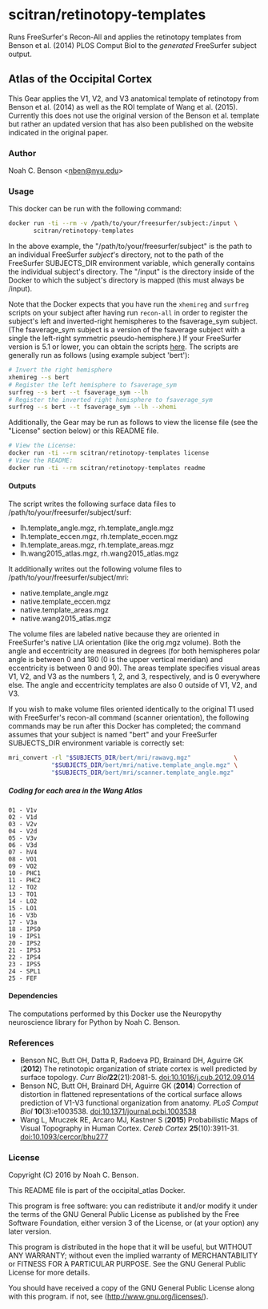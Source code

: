# scitran/retinotopy-templates
Runs FreeSurfer's Recon-All and applies the retinotopy templates from Benson et al. (2014) PLOS Comput Biol to
the *generated* FreeSurfer subject output.


## Atlas of the Occipital Cortex

This Gear applies the V1, V2, and V3 anatomical template of retinotopy from
Benson et al. (2014) as well as the ROI template of Wang et al. (2015).
Currently this does not use the original version of the Benson et al. template
but rather an updated version that has also been published on the website
indicated in the original paper.


### Author

Noah C. Benson &lt;<nben@nyu.edu>&gt;


### Usage

This docker can be run with the following command:

```bash
docker run -ti --rm -v /path/to/your/freesurfer/subject:/input \
       scitran/retinotopy-templates
```

In the above example, the "/path/to/your/freesurfer/subject" is the path to an
individual FreeSurfer *subject*'s directory, not to the path of the FreeSurfer
SUBJECTS_DIR environment variable, which generally contains the individual
subject's directory. The "/input" is the directory inside of the Docker to which
the subject's directory is mapped (this must always be /input).

Note that the Docker expects that you have run the `xhemireg` and `surfreg`
scripts on your subject after having run `recon-all` in order to register the
subject's left and inverted-right hemispheres to the fsaverage_sym subject. (The
fsaverage_sym subject is a version of the fsaverage subject with a single the
left-right symmetric pseudo-hemisphere.) If your FreeSurfer version is 5.1 or
lower, you can obtain the scripts
[here](https://surfer.nmr.mgh.harvard.edu/fswiki/Xhemi). The scripts are
generally run as follows (using example subject 'bert'):

```bash
# Invert the right hemisphere
xhemireg --s bert
# Register the left hemisphere to fsaverage_sym
surfreg --s bert --t fsaverage_sym --lh
# Register the inverted right hemisphere to fsaverage_sym
surfreg --s bert --t fsaverage_sym --lh --xhemi
```

Additionally, the Gear may be run as follows to view the license file
(see the "License" section below) or this README file.

```bash
# View the License:
docker run -ti --rm scitran/retinotopy-templates license
# View the README:
docker run -ti --rm scitran/retinotopy-templates readme
```

#### Outputs
The script writes the following surface data files to
/path/to/your/freesurfer/subject/surf:
* lh.template_angle.mgz, rh.template_angle.mgz
* lh.template_eccen.mgz, rh.template_eccen.mgz
* lh.template_areas.mgz, rh.template_areas.mgz
* lh.wang2015_atlas.mgz, rh.wang2015_atlas.mgz

It additionally writes out the following volume files to
/path/to/your/freesurfer/subject/mri:

* native.template_angle.mgz
* native.template_eccen.mgz
* native.template_areas.mgz
* native.wang2015_atlas.mgz

The volume files are labeled native because they are oriented in FreeSurfer's
native LIA orientation (like the orig.mgz volume). Both the angle and
eccentricity are measured in degrees (for both hemispheres polar angle is
between 0 and 180 (0 is the upper vertical meridian) and eccentricity is between
0 and 90). The areas template specifies visual areas V1, V2, and V3 as the numbers
1, 2, and 3, respectively, and is 0 everywhere else. The angle and eccentricity
templates are also 0 outside of V1, V2, and V3.

If you wish to make volume files oriented identically to the original T1 used
with FreeSurfer's recon-all command (scanner orientation), the following
commands may be run after this Docker has completed; the command assumes that
your subject is named "bert" and your FreeSurfer SUBJECTS_DIR environment
variable is correctly set:

```bash
mri_convert -rl "$SUBJECTS_DIR/bert/mri/rawavg.mgz"            \
            "$SUBJECTS_DIR/bert/mri/native.template_angle.mgz" \
            "$SUBJECTS_DIR/bert/mri/scanner.template_angle.mgz"
```

##### Coding for each area in the Wang Atlas
```
01 - V1v
02 - V1d
03 - V2v
04 - V2d
05 - V3v
06 - V3d
07 - hV4
08 - VO1
09 - VO2
10 - PHC1
11 - PHC2
12 - TO2
13 - TO1
14 - LO2
15 - LO1
16 - V3b
17 - V3a
18 - IPS0
19 - IPS1
20 - IPS2
21 - IPS3
22 - IPS4
23 - IPS5
24 - SPL1
25 - FEF
```

#### Dependencies
The computations performed by this Docker use the Neuropythy neuroscience
library for Python by Noah C. Benson.


### References

* Benson NC, Butt OH, Datta R, Radoeva PD, Brainard DH, Aguirre GK  (**2012**)
  The retinotopic organization of striate cortex is well predicted by surface
  topology. _Curr Biol_**22**(21):2081-5.
  [doi:10.1016/j.cub.2012.09.014](http://www.ncbi.nlm.nih.gov/pubmed/23041195)
* Benson NC, Butt OH, Brainard DH, Aguirre GK (**2014**) Correction of
  distortion in flattened representations of the cortical surface allows
  prediction of V1-V3 functional organization from anatomy. _PLoS Comput Biol_
  **10**(3):e1003538.
  [doi:10.1371/journal.pcbi.1003538](http://www.ncbi.nlm.nih.gov/pubmed/24676149)
* Wang L, Mruczek RE, Arcaro MJ, Kastner S (**2015**) Probabilistic Maps of
  Visual Topography in Human Cortex. _Cereb Cortex_ **25**(10):3911-31.
  [doi:10.1093/cercor/bhu277](http://www.ncbi.nlm.nih.gov/pubmed/25452571)


### License

Copyright (C) 2016 by Noah C. Benson.

This README file is part of the occipital_atlas Docker.

This program is free software: you can redistribute it and/or modify
it under the terms of the GNU General Public License as published by
the Free Software Foundation, either version 3 of the License, or (at
your option) any later version.

This program is distributed in the hope that it will be useful, but
WITHOUT ANY WARRANTY; without even the implied warranty of
MERCHANTABILITY or FITNESS FOR A PARTICULAR PURPOSE.  See the GNU
General Public License for more details.

You should have received a copy of the GNU General Public License
along with this program.  if not, see (http://www.gnu.org/licenses/).
